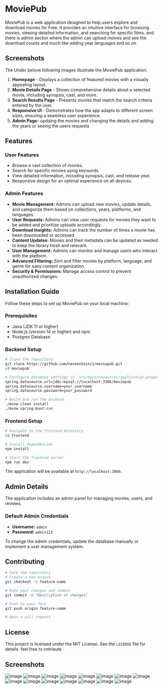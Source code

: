 # MoviePub

MoviePub is a web application designed to help users explore and download movies for Free. It provides an intuitive interface for browsing movies, viewing detailed information, and searching for specific films. and there is admin secton where the admin can upload moives and see the download counts and much like adding year languages and so on

## Screenshots

The Under belove following images illustrate the MoviePub application:

1. **Homepage** - Displays a collection of featured movies with a visually appealing layout.
2. **Movie Details Page** - Shows comprehensive details about a selected movie, including synopsis, cast, and more.
3. **Search Results Page** - Presents movies that match the search criteria entered by the user.
4. **Responsive UI** - Demonstrates how the app adapts to different screen sizes, ensuring a seamless user experience.
5. **Admin Page**- updaing the movies and changing the details and adding the years or seeing the users requests

## Features

### User Features
- Browse a vast collection of movies.
- Search for specific movies using keywords.
- View detailed information, including synopsis, cast, and release year.
- Responsive design for an optimal experience on all devices.

### Admin Features
- **Movie Management:** Admins can upload new movies, update details, and categorize them based on collections, years, platforms, and languages.
- **User Requests:** Admins can view user requests for movies they want to be added and prioritize uploads accordingly.
- **Download Insights:** Admins can track the number of times a movie has been downloaded or accessed.
- **Content Updates:** Movies and their metadata can be updated as needed to keep the library fresh and relevant.
- **User Management:** Admins can monitor and manage users who interact with the platform.
- **Advanced Filtering:** Sort and filter movies by platform, language, and genre for easy content organization.
- **Security & Permissions:** Manage access control to prevent unauthorized changes.

## Installation Guide

Follow these steps to set up MoviePub on your local machine:

### Prerequisites

- Java (JDK 11 or higher)
- Node.js (version 14 or higher) and npm
- Postgres Database

### Backend Setup

```sh
# Clone the repository
git clone https://github.com/naveenSaini1/moviepub.git
cd moviepub

# Configure database settings in `src/main/resources/application.properties`
spring.datasource.url=jdbc:mysql://localhost:3306/moviepub
spring.datasource.username=your_username
spring.datasource.password=your_password

# Build and run the backend
./mvnw clean install
./mvnw spring-boot:run
```

### Frontend Setup

```sh
# Navigate to the frontend directory
cd frontend

# Install dependencies
npm install

# Start the frontend server
npm run dev
```

The application will be available at `http://localhost:3000`.

## Admin Details

The application includes an admin panel for managing movies, users, and reviews.

### Default Admin Credentials

- **Username:** `admin`
- **Password:** `admin123`

To change the admin credentials, update the database manually or implement a user management system.

## Contributing

```sh
# Fork the repository
# Create a new branch
git checkout -b feature-name

# Make your changes and commit
git commit -m "Description of changes"

# Push to your fork
git push origin feature-name

# Open a pull request
```

## License

This project is licensed under the MIT License. See the `LICENSE` file for details.
feel free to cntribute


## Screenshots
![image](https://github.com/user-attachments/assets/37f3acdc-03bf-499c-819b-16116ce52f78)
![image](https://github.com/user-attachments/assets/67756d40-3253-4ba7-92d2-9d9cc6708311)
![image](https://github.com/user-attachments/assets/947ea6fd-4b1b-40eb-866c-5f10e4141d19)
![image](https://github.com/user-attachments/assets/de414b2e-9117-42bf-8786-3aa85f17d76a)
![image](https://github.com/user-attachments/assets/9ac45821-29ab-4ab5-80aa-8930229d4334)
![image](https://github.com/user-attachments/assets/5adbad62-7ce9-420b-854b-e0a4c46fb89f)
![image](https://github.com/user-attachments/assets/ea515dfd-6d55-457e-8aa1-2730a9aa18d3)
![image](https://github.com/user-attachments/assets/87eb3dad-3aa6-4b83-b55c-2215f3e92c49)
![image](https://github.com/user-attachments/assets/558af2db-a6f0-4169-9a25-57044dff594c)
![image](https://github.com/user-attachments/assets/0413f374-c326-4969-a993-7708cea6b23f)
![image](https://github.com/user-attachments/assets/58ae8a8e-2ccb-4c51-8a91-0ed21742a7a5)
![image](https://github.com/user-attachments/assets/aae2093d-51d4-4cbb-bca9-ccec1d75edd8)
![image](https://github.com/user-attachments/assets/a6ea0651-2822-426c-8cce-832001f40631)
![image](https://github.com/user-attachments/assets/5e8b9085-9007-4279-a8ed-95bf9fe781a3)
![image](https://github.com/user-attachments/assets/86d1a167-76e4-49c3-a2cd-2244ab0722b5)












